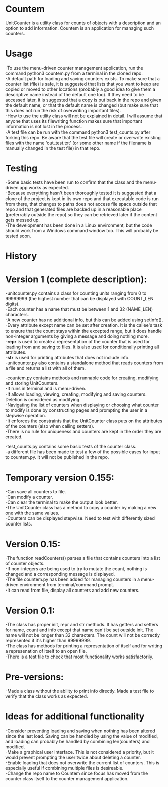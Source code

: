 # Countem
UnitCounter is a utility class for counts of objects with a description and an option to add information. Countem is an application for managing such counters.

# Usage
-To use the menu-driven counter management application, run the command python3 countem.py from a terminal in the cloned repo.  
-A default path for loading and saving counters exists. To make sure that a counter list (file) is safe, it is suggested that lists that you want to keep are copied or moved to other locations (probably a good idea to give them a descriptive name instead of the default one too). If they need to be accessed later, it is suggested that a copy is put back in the repo and given the default name, or that the default name is changed (but make sure that this does not run the risk of overwriting important files).  
-How to use the utility class will not be explained in detail. I will assume that anyone that uses its filewriting function makes sure that important information is not lost in the process.  
-A test file can be run with the command python3 test_counts.py after forking this repo. Be aware that the test file will create or overwrite existing files with the name 'out_test.txt' (or some other name if the filename is manually changed in the test file) in that repo.  

# Testing
-Some basic tests have been run to confirm that the class and the menu-driven app works as expected.  
-Because everything hasn't been thoroughly tested it is suggested that a clone of the project is kept in its own repo and that executable code is run from there, that changes to paths does not access file space outside that repo and that generated files are backed up in a reasonable place (preferrably outside the repo) so they can be retrieved later if the content gets messed up.  
-The development has been done in a Linux environment, but the code should work from a Windows command window too. This will probably be tested soon.

# History

# Version 1 (complete description):
-unitcounter.py contains a class for counting units ranging from 0 to 99999999 (the highest number that can be displayed with COUNT_LEN digits).  
-Each counter has a name that must be between 1 and 32 (NAME_LEN) characters.  
-A new counter has no additional info, but this can be added using setInfo().  
-Every attribute except name can be set after creation. It is the callee's task to ensure that the count stays within the excepted range, but it does handle non-integer arguments by giving a message and doing nothing more.  
-__repr__ is used to create a representation of the counter that is used for loading from and saving to files. It is also used for conditionally printing all attributes.  
-__str__ is used for printing attributes that does not include info.  
-unitcounter.py also contains a standalone method that reads counters from a file and returns a list with all of them.  

-countem.py contains methods and runnable code for creating, modifying and storing UnitCounters.  
-It runs in terminal and is menu-driven.  
-It allows loading, viewing, creating, modifying and saving counters. Deletion is considered as modifying.  
-Navigating the list of counters when displaying or choosing what counter to modify is done by constructing pages and prompting the user in a stepwise operation.  
-It enforces the constraints that the UnitCounter class puts on the attributes of the counters (also when calling setters).  
-There is no rule for uniqueness and counters are kept in the order they are created.  

-test_counts.py contains some basic tests of the counter class.  
-a different file has been made to test a few of the possible cases for input to countem.py. It will not be published in the repo.  

# Temporary version 0.155:
-Can save all counters to file.  
-Can modify a counter.  
-Can clear the terminal to make the output look better.  
-The UnitCounter class has a method to copy a counter by making a new one with the same values.  
-Counters can be displayed stepwise. Need to test with differently sized counter lists.

# Version 0.15:
-The function readCounters() parses a file that contains counters into a list of counter objects.  
-If non-integers are being used to try to mutate the count, nothing is changed and a corresponding message is displayed.  
-The file countem.py has been added for managing counters in a menu-driven environment from terminal/command prompt.  
-It can read from file, display all counters and add new counters.

# Version 0.1:
-The class has proper init, repr and str methods. It has getters and setters for name, count and info except that name can't be set outside init. The name will not be longer than 32 characters. The count will not be correctly represented if it's higher than 99999999.  
-The class has methods for printing a representation of itself and for writing a represenation of itself to an open file.  
-There is a test file to check that most functionality works satisfactorily.  

# Pre-versions:
-Made a class without the ability to print info directly. Made a test file to verify that the class works as expected.  

# Ideas for additional functionality
-Consider preventing loading and saving when nothing has been altered since the last load. Saving can be handled by using the value of modified, and loading can probably be handled by combining len(counters) and modified.  
-Make a graphical user interface. This is not considered a priority, but it would prevent prompting the user twice about deleting a counter.  
-Enable loading that does not overwrite the current list of counters. This is especially useful if combining multiple files is desireable.  
-Change the repo name to Countem since focus has moved from the counter class itself to the counter management application.  
